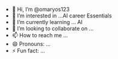 - 👋 Hi, I’m @omaryos123
- 👀 I’m interested in ...AI career Essentials
- 🌱 I’m currently learning ... AI
- 💞️ I’m looking to collaborate on ...
- 📫 How to reach me ...
- 😄 Pronouns: ...
- ⚡ Fun fact: ...

<!---
omaryos123/omaryos123 is a ✨ special ✨ repository because its `README.md` (this file) appears on your GitHub profile.
You can click the Preview link to take a look at your changes.
--->
